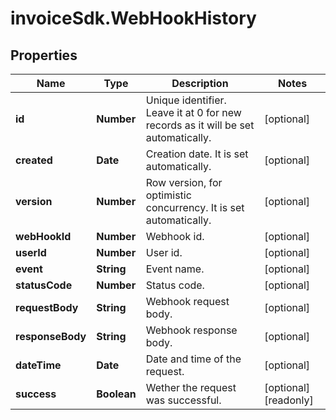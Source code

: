 # invoiceSdk.WebHookHistory

## Properties

Name | Type | Description | Notes
------------ | ------------- | ------------- | -------------
**id** | **Number** | Unique identifier. Leave it at 0 for new records as it will be set automatically. | [optional] 
**created** | **Date** | Creation date. It is set automatically. | [optional] 
**version** | **Number** | Row version, for optimistic concurrency. It is set automatically. | [optional] 
**webHookId** | **Number** | Webhook id. | [optional] 
**userId** | **Number** | User id. | [optional] 
**event** | **String** | Event name. | [optional] 
**statusCode** | **Number** | Status code. | [optional] 
**requestBody** | **String** | Webhook request body. | [optional] 
**responseBody** | **String** | Webhook response body. | [optional] 
**dateTime** | **Date** | Date and time of the request. | [optional] 
**success** | **Boolean** | Wether the request was successful. | [optional] [readonly] 


